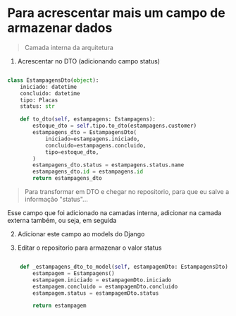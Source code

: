 # Para acrescentar mais um campo de armazenar dados

> Camada interna da arquitetura
1. Acrescentar no DTO (adicionando campo status)

```py

class EstampagensDto(object):
    iniciado: datetime 
    concluido: datetime
    tipo: Placas
    status: str

    def to_dto(self, estampagens: Estampagens):
        estoque_dto = self.tipo.to_dto(estampagens.customer)
        estampagens_dto = EstampagensDto(
            iniciado=estampagens.iniciado, 
            concluido=estampagens.concluido, 
            tipo=estoque_dto,
        )
        estampagens_dto.status = estampagens.status.name
        estampagens_dto.id = estampagens.id
        return estampagens_dto

```

> Para transformar em DTO e chegar no repositorio, para que eu salve a informação "status"...

Esse campo que foi adicionado na camadas interna, adicionar na camada externa também, ou seja, em seguida

2. Adicionar este campo ao models do Django

3. Editar o repositorio para armazenar o valor status

```py

    def _estampagens_dto_to_model(self, estampagemDto: EstampagensDto):
        estampagem = Estampagens()
        estampagem.iniciado = estampagemDto.iniciado
        estampagem.concluido = estampagemDto.concluido
        estampagem.status = estampagemDto.status

        return estampagem
        
```